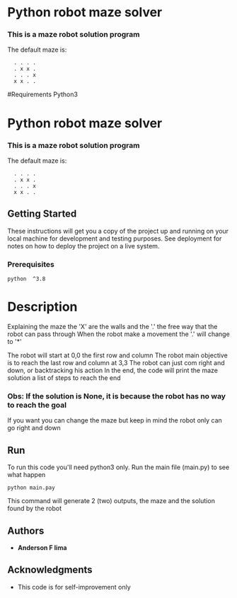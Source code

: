 # Python robot maze solver

### This is a maze robot solution program

  The default maze is:
  ```
    . . . .
    . x x .
    . . . x
    x x . .
  ```



  

#Requirements
  Python3



# Python robot maze solver

### This is a maze robot solution program

  The default maze is:
  ```
    . . . .
    . x x .
    . . . x
    x x . .
  ```

## Getting Started

These instructions will get you a copy of the project up and running on your local machine for development and testing purposes. See deployment for notes on how to deploy the project on a live system.

### Prerequisites

```
python  ^3.8
```

# Description
  Explaining the maze the 'X' are the walls and the '.' the free way that the robot can pass through
  When the robot make a movement the '.' will change to '*'

  The robot will start at 0,0 the first row and column 
  The robot main objective is to reach the last row and column at 3,3
  The robot can just com right and down, or backtracking his action
  In the end, the code will print the maze solution a list of steps to reach the end

### Obs: If the solution is None, it is because the robot has no way to reach the goal

  If you want you can change the maze but keep in mind the robot only can go right and down


## Run

  To run this code you'll need python3 only.
  Run the main file (main.py) to see what happen

```
python main.pay
```

This command will generate 2 (two) outputs, the maze and the solution found by the robot

## Authors

* **Anderson F lima**

## Acknowledgments

* This code is for self-improvement only

